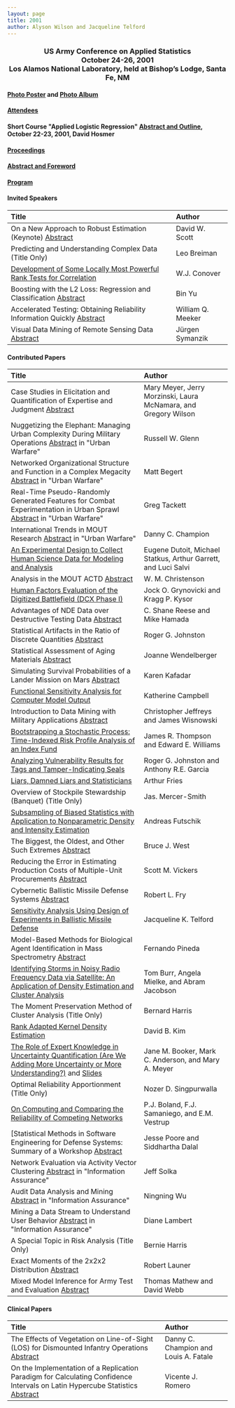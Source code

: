```yaml
---
layout: page
title: 2001
author: Alyson Wilson and Jacqueline Telford
---
```

<div align="center"><h3>US Army Conference on Applied Statistics<br>
October 24-26, 2001<br>
Los Alamos National Laboratory, held at Bishop’s Lodge, Santa Fe, NM</h3></div>


#### [Photo Poster](https://alysongwilson.github.io/ACAS/DOE6/2001.pdf) and [Photo Album](https://alysongwilson.github.io/ACAS/ACAS01/Photos/Photos.html)

#### [Attendees](https://alysongwilson.github.io/ACAS/ACAS01/Attendee2001.pdf)

#### Short Course "Applied Logistic Regression" [Abstract and Outline](https://alysongwilson.github.io/ACAS/DOE6/Master01.pdf#page=10), October 22-23, 2001, David Hosmer

#### [Proceedings](https://alysongwilson.github.io/ACAS/DOE6/Master01.pdf#page=1)

#### [Abstract and Foreword](https://alysongwilson.github.io/ACAS/DOE6/Master01.pdf#page=8)

#### [Program](https://alysongwilson.github.io/ACAS/DOE6/Master01.pdf#page=3)


#### Invited Speakers

| Title | Author |
| :--- | :--- |
| On a New Approach to Robust Estimation (Keynote) [Abstract](https://alysongwilson.github.io/ACAS/DOE6/Master01.pdf#page=12) | David W. Scott |
| Predicting and Understanding Complex Data (Title Only) | Leo Breiman |
| [Development of Some Locally Most Powerful Rank Tests for Correlation](https://alysongwilson.github.io/ACAS/DOE6/Master01.pdf#page=88) | W.J. Conover |
| Boosting with the L2 Loss: Regression and Classification [Abstract](https://alysongwilson.github.io/ACAS/DOE6/Master01.pdf#page=110) | Bin Yu |
| Accelerated Testing: Obtaining Reliability Information Quickly [Abstract](https://alysongwilson.github.io/ACAS/DOE6/Master01.pdf#page=181) | William Q. Meeker |
| Visual Data Mining of Remote Sensing Data [Abstract](https://alysongwilson.github.io/ACAS/DOE6/Master01.pdf#page=182) | Jürgen Symanzik |


#### Contributed Papers

| Title | Author |
| :--- | :--- |
| Case Studies in Elicitation and Quantification of Expertise and Judgment [Abstract](https://alysongwilson.github.io/ACAS/DOE6/Master01.pdf#page=12) | Mary Meyer, Jerry Morzinski, Laura McNamara, and Gregory Wilson |
| Nuggetizing the Elephant: Managing Urban Complexity During Military Operations [Abstract](https://alysongwilson.github.io/ACAS/DOE6/Master01.pdf#page=14) in "Urban Warfare" | Russell W. Glenn |
| Networked Organizational Structure and Function in a Complex Megacity [Abstract](https://alysongwilson.github.io/ACAS/DOE6/Master01.pdf#page=14) in "Urban Warfare" | Matt Begert |
| Real-Time Pseudo-Randomly Generated Features for Combat Experimentation in Urban Sprawl [Abstract](https://alysongwilson.github.io/ACAS/DOE6/Master01.pdf#page=15) in "Urban Warfare" | Greg Tackett |
| International Trends in MOUT Research [Abstract](https://alysongwilson.github.io/ACAS/DOE6/Master01.pdf#page=15) in "Urban Warfare" | Danny C. Champion|
| [An Experimental Design to Collect Human Science Data for Modeling and Analysis](https://alysongwilson.github.io/ACAS/DOE6/Master01.pdf#page=17) | Eugene Dutoit, Michael Statkus, Arthur Garrett, and Luci Salvi |
| Analysis in the MOUT ACTD [Abstract](https://alysongwilson.github.io/ACAS/DOE6/Master01.pdf#page=25) | W. M. Christenson |
| [Human Factors Evaluation of the Digitized Battlefield (DCX Phase I)](https://alysongwilson.github.io/ACAS/DOE6/Master01.pdf#page=28) | Jock O. Grynovicki and Kragg P. Kysor |
| Advantages of NDE Data over Destructive Testing Data [Abstract](https://alysongwilson.github.io/ACAS/DOE6/Master01.pdf#page=41) | C. Shane Reese and Mike Hamada |
| Statistical Artifacts in the Ratio of Discrete Quantities [Abstract](https://alysongwilson.github.io/ACAS/DOE6/Master01.pdf#page=42) | Roger G. Johnston |
| Statistical Assessment of Aging Materials [Abstract](https://alysongwilson.github.io/ACAS/DOE6/Master01.pdf#page=43) | Joanne Wendelberger |
| Simulating Survival Probabilities of a Lander Mission on Mars [Abstract](https://alysongwilson.github.io/ACAS/DOE6/Master01.pdf#page=44) | Karen Kafadar |
| [Functional Sensitivity Analysis for Computer Model Output](https://alysongwilson.github.io/ACAS/DOE6/Master01.pdf#page=44) | Katherine Campbell |
| Introduction to Data Mining with Military Applications [Abstract](https://alysongwilson.github.io/ACAS/DOE6/Master01.pdf#page=56) | Christopher Jeffreys and James Wisnowski |
| [Bootstrapping a Stochastic Process: Time-Indexed Risk Profile Analysis of an Index Fund](https://alysongwilson.github.io/ACAS/DOE6/Master01.pdf#page=59) | James R. Thompson and Edward E. Williams |
| [Analyzing Vulnerability Results for Tags and Tamper-Indicating Seals](https://alysongwilson.github.io/ACAS/DOE6/Master01.pdf#page=69) | Roger G. Johnston and Anthony R.E. Garcia |
| [Liars, Damned Liars and Statisticians](https://alysongwilson.github.io/ACAS/DOE6/Master01.pdf#page=78) | Arthur Fries |
| Overview of Stockpile Stewardship (Banquet) (Title Only) | Jas. Mercer-Smith |
| [Subsampling of Biased Statistics with Application to Nonparametric Density and Intensity Estimation](https://alysongwilson.github.io/ACAS/DOE6/Master01.pdf#page=112) | Andreas Futschik |
| The Biggest, the Oldest, and Other Such Extremes [Abstract](https://alysongwilson.github.io/ACAS/DOE6/Master01.pdf#page=118) | Bruce J. West |
| Reducing the Error in Estimating Production Costs of Multiple-Unit Procurements [Abstract](https://alysongwilson.github.io/ACAS/DOE6/Master01.pdf#page=118) | Scott M. Vickers |
| Cybernetic Ballistic Missile Defense Systems [Abstract](https://alysongwilson.github.io/ACAS/DOE6/Master01.pdf#page=119) | Robert L. Fry |
| [Sensitivity Analysis Using Design of Experiments in Ballistic Missile Defense](https://alysongwilson.github.io/ACAS/DOE6/Master01.pdf#page=120) | Jacqueline K. Telford |
| Model-Based Methods for Biological Agent Identification in Mass Spectrometry [Abstract](https://alysongwilson.github.io/ACAS/DOE6/Master01.pdf#page=134) | Fernando Pineda |
| [Identifying Storms in Noisy Radio Frequency Data via Satellite: An Application of Density Estimation and Cluster Analysis](https://alysongwilson.github.io/ACAS/DOE6/Master01.pdf#page=136) | Tom Burr, Angela Mielke, and Abram Jacobson |
| The Moment Preservation Method of Cluster Analysis (Title Only) | Bernard Harris |
| [Rank Adapted Kernel Density Estimation](https://alysongwilson.github.io/ACAS/DOE6/Master01.pdf#page=151) | David B. Kim |
| [The Role of Expert Knowledge in Uncertainty Quantification (Are We Adding More Uncertainty or More Understanding?)](https://alysongwilson.github.io/ACAS/DOE6/Master01.pdf#page=164) and [Slides](https://alysongwilson.github.io/ACAS01/PaperSlide/BookerJane.presentation.pdf) | Jane M. Booker, Mark C. Anderson, and Mary A. Meyer |
| Optimal Reliability Apportionment (Title Only) | Nozer D. Singpurwalla |
| [On Computing and Comparing the Reliability of Competing Networks](https://alysongwilson.github.io/ACAS/DOE6/Master01.pdf#page=172) | P.J. Boland, F.J. Samaniego, and E.M. Vestrup |
| [Statistical Methods in Software Engineering for Defense Systems: Summary of a Workshop [Abstract](https://alysongwilson.github.io/ACAS/DOE6/Master01.pdf#page=179) | Jesse Poore and Siddhartha Dalal |
| Network Evaluation via Activity Vector Clustering [Abstract](https://alysongwilson.github.io/ACAS/DOE6/Master01.pdf#page=180) in "Information Assurance" | Jeff Solka |
| Audit Data Analysis and Mining [Abstract](https://alysongwilson.github.io/ACAS/DOE6/Master01.pdf#page=180) in "Information Assurance" | Ningning Wu |
| Mining a Data Stream to Understand User Behavior [Abstract](https://alysongwilson.github.io/ACAS/DOE6/Master01.pdf#page=180) in "Information Assurance" | Diane Lambert |
| A Special Topic in Risk Analysis (Title Only) | Bernie Harris |
| Exact Moments of the 2x2x2 Distribution [Abstract](https://alysongwilson.github.io/ACAS/DOE6/Master01.pdf#page=182) | Robert Launer |
| Mixed Model Inference for Army Test and Evaluation [Abstract](https://alysongwilson.github.io/ACAS/DOE6/Master01.pdf#page=182) | Thomas Mathew and David Webb |


#### Clinical Papers

| Title | Author |
| :--- | :--- |
| The Effects of Vegetation on Line-of-Sight (LOS) for Dismounted Infantry Operations [Abstract](https://alysongwilson.github.io/ACAS/DOE6/Master01.pdf#page=56) | Danny C. Champion and Louis A. Fatale |
| On the Implementation of a Replication Paradigm for Calculating Confidence Intervals on Latin Hypercube Statistics [Abstract](https://alysongwilson.github.io/ACAS/DOE6/Master01.pdf#page=57) | Vicente J. Romero |
